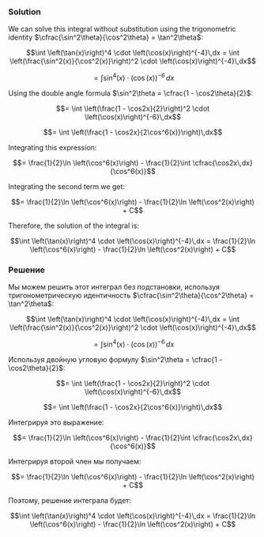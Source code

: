 

### Solution

We can solve this integral without substitution using the trigonometric identity $\cfrac{\sin^2\theta}{\cos^2\theta} = \tan^2\theta$:

$$\int \left(\tan(x)\right)^4 \cdot \left(\cos(x)\right)^{-4}\,dx = \int \left(\frac{\sin^2(x)}{\cos^2(x)}\right)^2 \cdot \left(\cos(x)\right)^{-4}\,dx$$

$$= \int \sin^4(x) \cdot \left(\cos(x)\right)^{-6}\,dx$$

Using the double angle formula $\sin^2\theta = \cfrac{1 - \cos2\theta}{2}$:

$$= \int \left(\frac{1 - \cos2x}{2}\right)^2 \cdot \left(\cos(x)\right)^{-6}\,dx$$

$$= \int \left(\frac{1 - \cos2x}{2\cos^6(x)}\right)\,dx$$

Integrating this expression:

$$= \frac{1}{2}\ln \left(\cos^6(x)\right) - \frac{1}{2}\int \cfrac{\cos2x\,dx}{\cos^6(x)}$$

Integrating the second term we get:

$$= \frac{1}{2}\ln \left(\cos^6(x)\right) - \frac{1}{2}\ln \left(\cos^2(x)\right) + C$$

Therefore, the solution of the integral is:

$$\int \left(\tan(x)\right)^4 \cdot \left(\cos(x)\right)^{-4}\,dx = \frac{1}{2}\ln \left(\cos^6(x)\right) - \frac{1}{2}\ln \left(\cos^2(x)\right) + C$$

### Решение

Мы можем решить этот интеграл без подстановки, используя тригонометрическую идентичность $\cfrac{\sin^2\theta}{\cos^2\theta} = \tan^2\theta$:

$$\int \left(\tan(x)\right)^4 \cdot \left(\cos(x)\right)^{-4}\,dx = \int \left(\frac{\sin^2(x)}{\cos^2(x)}\right)^2 \cdot \left(\cos(x)\right)^{-4}\,dx$$

$$= \int \sin^4(x) \cdot \left(\cos(x)\right)^{-6}\,dx$$

Используя двойную угловую формулу $\sin^2\theta = \cfrac{1 - \cos2\theta}{2}$:

$$= \int \left(\frac{1 - \cos2x}{2}\right)^2 \cdot \left(\cos(x)\right)^{-6}\,dx$$

$$= \int \left(\frac{1 - \cos2x}{2\cos^6(x)}\right)\,dx$$

Интегрируя это выражение:

$$= \frac{1}{2}\ln \left(\cos^6(x)\right) - \frac{1}{2}\int \cfrac{\cos2x\,dx}{\cos^6(x)}$$

Интегрируя второй член мы получаем:

$$= \frac{1}{2}\ln \left(\cos^6(x)\right) - \frac{1}{2}\ln \left(\cos^2(x)\right) + C$$

Поэтому, решение интеграла будет:

$$\int \left(\tan(x)\right)^4 \cdot \left(\cos(x)\right)^{-4}\,dx = \frac{1}{2}\ln \left(\cos^6(x)\right) - \frac{1}{2}\ln \left(\cos^2(x)\right) + C$$